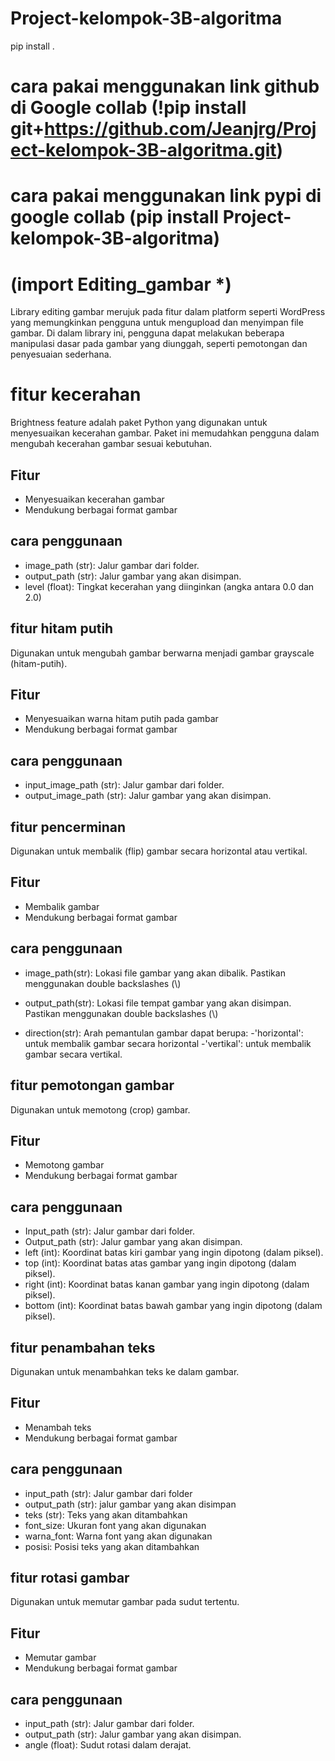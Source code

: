 # Project-kelompok-3B-algoritma
pip install .
# cara pakai menggunakan link github di Google collab (!pip install git+https://github.com/Jeanjrg/Project-kelompok-3B-algoritma.git)
# cara pakai menggunakan link pypi di google collab (pip install Project-kelompok-3B-algoritma)
# (import Editing_gambar *)

Library editing gambar merujuk pada fitur dalam platform seperti WordPress yang memungkinkan pengguna untuk mengupload dan menyimpan file gambar. Di dalam library ini, pengguna dapat melakukan beberapa manipulasi dasar pada gambar yang diunggah, seperti pemotongan dan penyesuaian sederhana.

# fitur kecerahan
Brightness feature adalah paket Python yang digunakan untuk menyesuaikan kecerahan gambar. Paket ini memudahkan pengguna dalam mengubah kecerahan gambar sesuai kebutuhan.

## Fitur
- Menyesuaikan kecerahan gambar
- Mendukung berbagai format gambar

## cara penggunaan
- image_path (str): Jalur gambar dari folder.
- output_path (str): Jalur gambar yang akan disimpan.
- level (float): Tingkat kecerahan yang diinginkan (angka antara 0.0 dan 2.0)



## fitur hitam putih
Digunakan untuk mengubah gambar berwarna menjadi gambar grayscale (hitam-putih). 

## Fitur
- Menyesuaikan warna hitam putih pada gambar
- Mendukung berbagai format gambar

## cara penggunaan 
- input_image_path (str): Jalur gambar dari folder.
- output_image_path (str): Jalur gambar yang akan disimpan.

## fitur pencerminan
Digunakan untuk membalik (flip) gambar secara horizontal atau vertikal. 

## Fitur
- Membalik gambar
- Mendukung berbagai format gambar

## cara penggunaan 
 - image_path(str):
        Lokasi file gambar yang akan dibalik. Pastikan menggunakan double backslashes (\\)
        
- output_path(str):
        Lokasi file tempat gambar yang akan disimpan. Pastikan menggunakan double backslashes (\\)

- direction(str):
         Arah pemantulan gambar dapat berupa:
            -'horizontal': untuk membalik gambar secara horizontal
            -'vertikal': untuk membalik gambar secara vertikal.

## fitur pemotongan gambar
Digunakan untuk memotong (crop) gambar. 

## Fitur
- Memotong gambar
- Mendukung berbagai format gambar

## cara penggunaan
 - Input_path (str): Jalur gambar dari folder.
- Output_path (str): Jalur gambar yang akan disimpan.
- left (int): Koordinat batas kiri gambar yang ingin dipotong (dalam piksel).
- top (int): Koordinat batas atas gambar yang ingin dipotong (dalam piksel).
- right (int): Koordinat batas kanan gambar yang ingin dipotong (dalam piksel).
- bottom (int): Koordinat batas bawah gambar yang ingin dipotong (dalam piksel).


## fitur penambahan teks
Digunakan untuk menambahkan teks ke dalam gambar. 

## Fitur
- Menambah teks
- Mendukung berbagai format gambar

## cara penggunaan
- input_path (str): Jalur gambar dari folder
- output_path (str): jalur gambar yang akan disimpan
- teks (str): Teks yang akan ditambahkan
- font_size: Ukuran font yang akan digunakan
- warna_font: Warna font yang akan digunakan
- posisi: Posisi teks yang akan ditambahkan

## fitur rotasi gambar
Digunakan untuk memutar gambar pada sudut tertentu. 

## Fitur
- Memutar gambar
- Mendukung berbagai format gambar

## cara penggunaan
- input_path (str): Jalur gambar dari folder.
- output_path (str): Jalur gambar yang akan disimpan.
- angle (float): Sudut rotasi dalam derajat.
